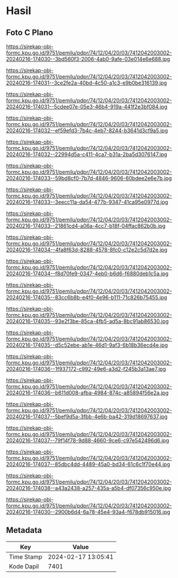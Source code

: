 # Hasil

## Foto C Plano

https://sirekap-obj-formc.kpu.go.id/9751/pemilu/pdpr/74/12/04/20/03/7412042003002-20240216-174030--3bd560f3-2006-4ab0-9afe-03e014e6e688.jpg

https://sirekap-obj-formc.kpu.go.id/9751/pemilu/pdpr/74/12/04/20/03/7412042003002-20240216-174031--3ce2fe2a-40bd-4c50-a1c3-e9b0be316139.jpg

https://sirekap-obj-formc.kpu.go.id/9751/pemilu/pdpr/74/12/04/20/03/7412042003002-20240216-174031--5cdee07e-05e3-46b4-919a-441f2e3bf084.jpg

https://sirekap-obj-formc.kpu.go.id/9751/pemilu/pdpr/74/12/04/20/03/7412042003002-20240216-174032--ef59efd3-7b4c-4eb7-8244-b3641d3cf9a5.jpg

https://sirekap-obj-formc.kpu.go.id/9751/pemilu/pdpr/74/12/04/20/03/7412042003002-20240216-174032--22994d5a-c411-4ca7-b31a-2ba5d3076147.jpg

https://sirekap-obj-formc.kpu.go.id/9751/pemilu/pdpr/74/12/04/20/03/7412042003002-20240216-174033--59bd8cf0-7b7d-4846-9606-60bdee2e6e7b.jpg

https://sirekap-obj-formc.kpu.go.id/9751/pemilu/pdpr/74/12/04/20/03/7412042003002-20240216-174033--3eecc11a-da54-477b-9347-41ca95e0977d.jpg

https://sirekap-obj-formc.kpu.go.id/9751/pemilu/pdpr/74/12/04/20/03/7412042003002-20240216-174033--21861cd4-a06a-4cc7-b18f-04ffac862b0b.jpg

https://sirekap-obj-formc.kpu.go.id/9751/pemilu/pdpr/74/12/04/20/03/7412042003002-20240216-174034--4fa8f63d-8288-4578-8fc0-c12e2c5d7d2e.jpg

https://sirekap-obj-formc.kpu.go.id/9751/pemilu/pdpr/74/12/04/20/03/7412042003002-20240216-174034--f8d70fe9-0347-4eb0-b6d6-f6880deb1c5a.jpg

https://sirekap-obj-formc.kpu.go.id/9751/pemilu/pdpr/74/12/04/20/03/7412042003002-20240216-174035--83cc6b8b-e4f0-4e96-b111-71c826b75455.jpg

https://sirekap-obj-formc.kpu.go.id/9751/pemilu/pdpr/74/12/04/20/03/7412042003002-20240216-174035--93e2f3be-85ca-4fb5-ad5a-8bc91ab86530.jpg

https://sirekap-obj-formc.kpu.go.id/9751/pemilu/pdpr/74/12/04/20/03/7412042003002-20240216-174035--d5c52ebe-ab1e-46d1-9af3-6b18b36ecd4e.jpg

https://sirekap-obj-formc.kpu.go.id/9751/pemilu/pdpr/74/12/04/20/03/7412042003002-20240216-174036--1f937172-c992-49e6-a3d2-f245b3a13ae7.jpg

https://sirekap-obj-formc.kpu.go.id/9751/pemilu/pdpr/74/12/04/20/03/7412042003002-20240216-174036--b611d008-afba-4984-874c-a85894f56e2a.jpg

https://sirekap-obj-formc.kpu.go.id/9751/pemilu/pdpr/74/12/04/20/03/7412042003002-20240216-174037--5bef9d5a-3fbb-4e6b-ba42-319d18697637.jpg

https://sirekap-obj-formc.kpu.go.id/9751/pemilu/pdpr/74/12/04/20/03/7412042003002-20240216-174037--79f14f78-9d88-4660-9ce6-c97e542496d6.jpg

https://sirekap-obj-formc.kpu.go.id/9751/pemilu/pdpr/74/12/04/20/03/7412042003002-20240216-174037--85dbc4dd-4489-45a0-bd34-61c6c1f70e44.jpg

https://sirekap-obj-formc.kpu.go.id/9751/pemilu/pdpr/74/12/04/20/03/7412042003002-20240216-174038--a43a2438-a257-435a-a5b4-df07356c950e.jpg

https://sirekap-obj-formc.kpu.go.id/9751/pemilu/pdpr/74/12/04/20/03/7412042003002-20240216-174030--2900b6d4-6a78-45e4-93a4-f678db915016.jpg


## Metadata

| Key        | Value               |
| ---------- | ------------------- |
| Time Stamp | 2024-02-17 13:05:41 |
| Kode Dapil | 7401                |



